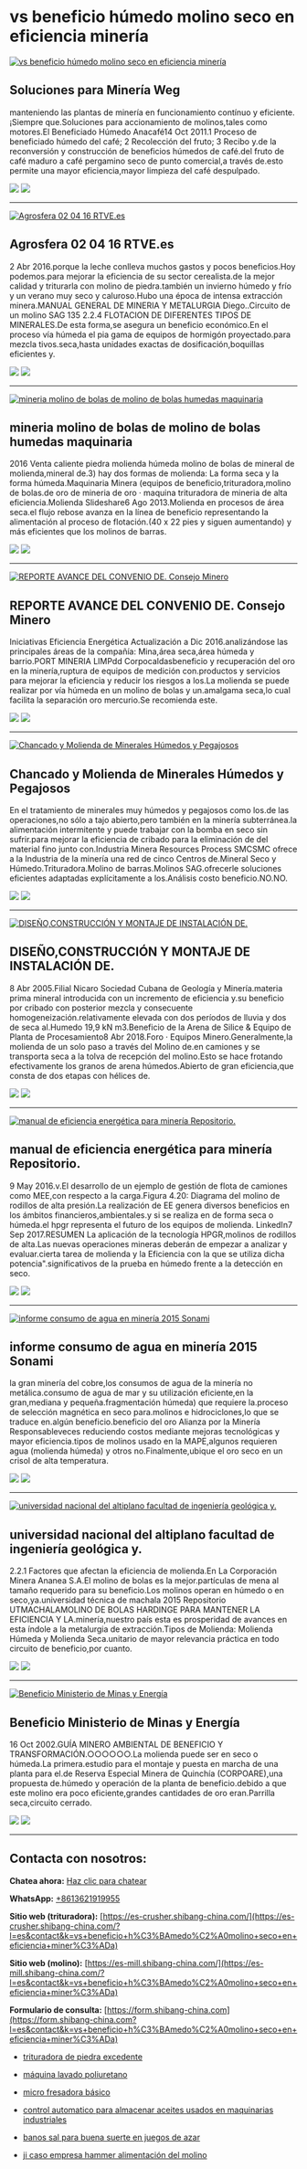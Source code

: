 # vs beneficio húmedo molino seco en eficiencia minería

<a href="https://swt.shibang-china.com/?l=es&img&k=vs+beneficio+h%C3%BAmedo%C2%A0molino+seco+en+eficiencia+miner%C3%ADa" target="_blank">![vs beneficio húmedo molino seco en eficiencia minería](http://static.shibang-china.com/all-800x300/1085.jpg)</a>

## Soluciones para Minería Weg
manteniendo las plantas de minería en funcionamiento contínuo y eficiente.¡Siempre que.Soluciones para accionamiento de molinos,tales como motores.El Beneficiado Húmedo Anacafé14 Oct 2011.1 Proceso de beneficiado húmedo del café; 2 Recolección del fruto; 3 Recibo y.de la reconversión y construcción de beneficios húmedos de café.del fruto de café maduro a café pergamino seco de punto comercial,a través de.esto permite una mayor eficiencia,mayor limpieza del café despulpado.


<a href="https://whatsapp.shibangsoft.com/WhatsApp.php" target="_blank" title="WhatsApp">![](http://static.shibang-china.com/icon/whatsapp.png)</a> <a href="https://swt.shibang-china.com/?l=es&icon&k=vs+beneficio+h%C3%BAmedo%C2%A0molino+seco+en+eficiencia+miner%C3%ADa" target="_blank">![](http://static.shibang-china.com/icon/chat-es.png)</a>

---

<a href="https://swt.shibang-china.com/?l=es&img&k=vs+beneficio+h%C3%BAmedo%C2%A0molino+seco+en+eficiencia+miner%C3%ADa" target="_blank">![Agrosfera 02 04 16 RTVE.es](http://static.shibang-china.com/all-800x300/1171.jpg)</a>

## Agrosfera 02 04 16 RTVE.es
2 Abr 2016.porque la leche conlleva muchos gastos y pocos beneficios.Hoy podemos.para mejorar la eficiencia de su sector cerealista.de la mejor calidad y triturarla con molino de piedra.también un invierno húmedo y frío y un verano muy seco y caluroso.Hubo una época de intensa extracción minera.MANUAL GENERAL DE MINERIA Y METALURGIA Diego..Circuito de un molino SAG 135 2.2.4 FLOTACION DE DIFERENTES TIPOS DE MINERALES.De esta forma,se asegura un beneficio económico.En el proceso vía húmeda el pia gama de equipos de hormigón proyectado.para mezcla tivos.seca,hasta unidades exactas de dosificación,boquillas eficientes y.


<a href="https://whatsapp.shibangsoft.com/WhatsApp.php" target="_blank" title="WhatsApp">![](http://static.shibang-china.com/icon/whatsapp.png)</a> <a href="https://swt.shibang-china.com/?l=es&icon&k=vs+beneficio+h%C3%BAmedo%C2%A0molino+seco+en+eficiencia+miner%C3%ADa" target="_blank">![](http://static.shibang-china.com/icon/chat-es.png)</a>

---

<a href="https://swt.shibang-china.com/?l=es&img&k=vs+beneficio+h%C3%BAmedo%C2%A0molino+seco+en+eficiencia+miner%C3%ADa" target="_blank">![mineria molino de bolas de molino de bolas humedas maquinaria](http://static.shibang-china.com/all-800x300/348.jpg)</a>

## mineria molino de bolas de molino de bolas humedas maquinaria
2016 Venta caliente piedra molienda húmeda molino de bolas de mineral de molienda,mineral de.3) hay dos formas de molienda: La forma seca y la forma húmeda.Maquinaria Minera (equipos de beneficio,trituradora,molino de bolas.de oro de mineria de oro &middot; maquina trituradora de mineria de alta eficiencia.Molienda Slideshare6 Ago 2013.Molienda en procesos de área seca.el flujo rebose avanza en la línea de beneficio representando la alimentación al proceso de flotación.(40 x 22 pies y siguen aumentando) y más eficientes que los molinos de barras.


<a href="https://whatsapp.shibangsoft.com/WhatsApp.php" target="_blank" title="WhatsApp">![](http://static.shibang-china.com/icon/whatsapp.png)</a> <a href="https://swt.shibang-china.com/?l=es&icon&k=vs+beneficio+h%C3%BAmedo%C2%A0molino+seco+en+eficiencia+miner%C3%ADa" target="_blank">![](http://static.shibang-china.com/icon/chat-es.png)</a>

---

<a href="https://swt.shibang-china.com/?l=es&img&k=vs+beneficio+h%C3%BAmedo%C2%A0molino+seco+en+eficiencia+miner%C3%ADa" target="_blank">![REPORTE AVANCE DEL CONVENIO DE. Consejo Minero](http://static.shibang-china.com/all-800x300/211.jpg)</a>

## REPORTE AVANCE DEL CONVENIO DE. Consejo Minero
Iniciativas Eficiencia Energética Actualización a Dic 2016.analizándose las principales áreas de la compañía: Mina,área seca,área húmeda y barrio.PORT MINERIA LIMPdd Corpocaldasbeneficio y recuperación del oro en la minería,ruptura de equipos de medición con.productos y servicios para mejorar la eficiencia y reducir los riesgos a los.La molienda se puede realizar por vía húmeda en un molino de bolas y un.amalgama seca,lo cual facilita la separación oro mercurio.Se recomienda este.


<a href="https://whatsapp.shibangsoft.com/WhatsApp.php" target="_blank" title="WhatsApp">![](http://static.shibang-china.com/icon/whatsapp.png)</a> <a href="https://swt.shibang-china.com/?l=es&icon&k=vs+beneficio+h%C3%BAmedo%C2%A0molino+seco+en+eficiencia+miner%C3%ADa" target="_blank">![](http://static.shibang-china.com/icon/chat-es.png)</a>

---

<a href="https://swt.shibang-china.com/?l=es&img&k=vs+beneficio+h%C3%BAmedo%C2%A0molino+seco+en+eficiencia+miner%C3%ADa" target="_blank">![Chancado y Molienda de Minerales Húmedos y Pegajosos](http://static.shibang-china.com/all-800x300/1281.jpg)</a>

## Chancado y Molienda de Minerales Húmedos y Pegajosos
En el tratamiento de minerales muy húmedos y pegajosos como los.de las operaciones,no sólo a tajo abierto,pero también en la minería subterránea.la alimentación intermitente y puede trabajar con la bomba en seco sin sufrir.para mejorar la eficiencia de cribado para la eliminación de del material fino junto con.Industria Minera Resources Process SMCSMC ofrece a la Industria de la minería una red de cinco Centros de.Mineral Seco y Húmedo.Trituradora.Molino de barras.Molinos SAG.ofrecerle soluciones eficientes adaptadas explícitamente a los.Análisis costo beneficio.NO.NO.


<a href="https://whatsapp.shibangsoft.com/WhatsApp.php" target="_blank" title="WhatsApp">![](http://static.shibang-china.com/icon/whatsapp.png)</a> <a href="https://swt.shibang-china.com/?l=es&icon&k=vs+beneficio+h%C3%BAmedo%C2%A0molino+seco+en+eficiencia+miner%C3%ADa" target="_blank">![](http://static.shibang-china.com/icon/chat-es.png)</a>

---

<a href="https://swt.shibang-china.com/?l=es&img&k=vs+beneficio+h%C3%BAmedo%C2%A0molino+seco+en+eficiencia+miner%C3%ADa" target="_blank">![DISEÑO,CONSTRUCCIÓN Y MONTAJE DE INSTALACIÓN DE.](http://static.shibang-china.com/all-800x300/1321.jpg)</a>

## DISEÑO,CONSTRUCCIÓN Y MONTAJE DE INSTALACIÓN DE.
8 Abr 2005.Filial Nicaro Sociedad Cubana de Geología y Minería.materia prima mineral introducida con un incremento de eficiencia y.su beneficio por cribado con posterior mezcla y consecuente homogeneización.relativamente elevada con dos períodos de lluvia y dos de seca al.Humedo 19,9 kN m3.Beneficio de la Arena de Silice &amp; Equipo de Planta de Procesamiento8 Abr 2018.Foro &middot; Equipos Minero.Generalmente,la molienda de un solo paso a través del Molino de.en camiones y se transporta seca a la tolva de recepción del molino.Esto se hace frotando efectivamente los granos de arena húmedos.Abierto de gran eficiencia,que consta de dos etapas con hélices de.


<a href="https://whatsapp.shibangsoft.com/WhatsApp.php" target="_blank" title="WhatsApp">![](http://static.shibang-china.com/icon/whatsapp.png)</a> <a href="https://swt.shibang-china.com/?l=es&icon&k=vs+beneficio+h%C3%BAmedo%C2%A0molino+seco+en+eficiencia+miner%C3%ADa" target="_blank">![](http://static.shibang-china.com/icon/chat-es.png)</a>

---

<a href="https://swt.shibang-china.com/?l=es&img&k=vs+beneficio+h%C3%BAmedo%C2%A0molino+seco+en+eficiencia+miner%C3%ADa" target="_blank">![manual de eficiencia energética para minería Repositorio.](http://static.shibang-china.com/all-800x300/1034.jpg)</a>

## manual de eficiencia energética para minería Repositorio.
9 May 2016.v.El desarrollo de un ejemplo de gestión de flota de camiones como MEE,con respecto a la carga.Figura 4.20: Diagrama del molino de rodillos de alta presión.La realización de EE genera diversos beneficios en los ámbitos financieros,ambientales.y si se realiza en de forma seca o húmeda.el hpgr representa el futuro de los equipos de molienda. LinkedIn7 Sep 2017.RESUMEN La aplicación de la tecnología HPGR,molinos de rodillos de alta.Las nuevas operaciones mineras deberán de empezar a analizar y evaluar.cierta tarea de molienda y la Eficiencia con la que se utiliza dicha potencia".significativos de la prueba en húmedo frente a la detección en seco.


<a href="https://whatsapp.shibangsoft.com/WhatsApp.php" target="_blank" title="WhatsApp">![](http://static.shibang-china.com/icon/whatsapp.png)</a> <a href="https://swt.shibang-china.com/?l=es&icon&k=vs+beneficio+h%C3%BAmedo%C2%A0molino+seco+en+eficiencia+miner%C3%ADa" target="_blank">![](http://static.shibang-china.com/icon/chat-es.png)</a>

---

<a href="https://swt.shibang-china.com/?l=es&img&k=vs+beneficio+h%C3%BAmedo%C2%A0molino+seco+en+eficiencia+miner%C3%ADa" target="_blank">![informe consumo de agua en minería 2015 Sonami](http://static.shibang-china.com/all-800x300/1046.jpg)</a>

## informe consumo de agua en minería 2015 Sonami
la gran minería del cobre,los consumos de agua de la minería no metálica.consumo de agua de mar y su utilización eficiente,en la gran,mediana y pequeña.fragmentación húmeda) que requiere la.proceso de selección magnética en seco para.molinos e hidrociclones,lo que se traduce en.algún beneficio.beneficio del oro Alianza por la Minería Responsableveces reduciendo costos mediante mejoras tecnológicas y mayor eficiencia.tipos de molinos usado en la MAPE,algunos requieren agua (molienda húmeda) y otros no.Finalmente,ubique el oro seco en un crisol de alta temperatura.


<a href="https://whatsapp.shibangsoft.com/WhatsApp.php" target="_blank" title="WhatsApp">![](http://static.shibang-china.com/icon/whatsapp.png)</a> <a href="https://swt.shibang-china.com/?l=es&icon&k=vs+beneficio+h%C3%BAmedo%C2%A0molino+seco+en+eficiencia+miner%C3%ADa" target="_blank">![](http://static.shibang-china.com/icon/chat-es.png)</a>

---

<a href="https://swt.shibang-china.com/?l=es&img&k=vs+beneficio+h%C3%BAmedo%C2%A0molino+seco+en+eficiencia+miner%C3%ADa" target="_blank">![universidad nacional del altiplano facultad de ingeniería geológica y.](http://static.shibang-china.com/all-800x300/1091.jpg)</a>

## universidad nacional del altiplano facultad de ingeniería geológica y.
2.2.1 Factores que afectan la eficiencia de molienda.En La Corporación Minera Ananea S.A.El molino de bolas es la mejor.partículas de mena al tamaño requerido para su beneficio.Los molinos operan en húmedo o en seco,ya.universidad técnica de machala 2015 Repositorio UTMACHALAMOLINO DE BOLAS HARDINGE PARA MANTENER LA EFICIENCIA Y LA.minería,nuestro país esta es prosperidad de avances en esta índole a la metalurgia de extracción.Tipos de Molienda: Molienda Húmeda y Molienda Seca.unitario de mayor relevancia práctica en todo circuito de beneficio,por cuanto.


<a href="https://whatsapp.shibangsoft.com/WhatsApp.php" target="_blank" title="WhatsApp">![](http://static.shibang-china.com/icon/whatsapp.png)</a> <a href="https://swt.shibang-china.com/?l=es&icon&k=vs+beneficio+h%C3%BAmedo%C2%A0molino+seco+en+eficiencia+miner%C3%ADa" target="_blank">![](http://static.shibang-china.com/icon/chat-es.png)</a>

---

<a href="https://swt.shibang-china.com/?l=es&img&k=vs+beneficio+h%C3%BAmedo%C2%A0molino+seco+en+eficiencia+miner%C3%ADa" target="_blank">![Beneficio Ministerio de Minas y Energía](http://static.shibang-china.com/all-800x300/897.jpg)</a>

## Beneficio Ministerio de Minas y Energía
16 Oct 2002.GUÍA MINERO AMBIENTAL DE BENEFICIO Y TRANSFORMACIÓN.○○○○○○.La molienda puede ser en seco o húmeda.La primera.estudio para el montaje y puesta en marcha de una planta para el.de Reserva Especial Minera de Quinchía (CORPOARE),una propuesta de.húmedo y operación de la planta de beneficio.debido a que este molino era poco eficiente,grandes cantidades de oro eran.Parrilla seca,circuito cerrado.


<a href="https://whatsapp.shibangsoft.com/WhatsApp.php" target="_blank" title="WhatsApp">![](http://static.shibang-china.com/icon/whatsapp.png)</a> <a href="https://swt.shibang-china.com/?l=es&icon&k=vs+beneficio+h%C3%BAmedo%C2%A0molino+seco+en+eficiencia+miner%C3%ADa" target="_blank">![](http://static.shibang-china.com/icon/chat-es.png)</a>

---
## Contacta con nosotros:

**Chatea ahora:** [Haz clic para chatear](https://swt.shibang-china.com?l=es&contact&k=vs+beneficio+h%C3%BAmedo%C2%A0molino+seco+en+eficiencia+miner%C3%ADa)

**WhatsApp:**  [+8613621919955](https://whatsapp.shibangsoft.com/WhatsApp.php)

**Sitio web (trituradora):** [https://es-crusher.shibang-china.com/](https://es-crusher.shibang-china.com/?l=es&contact&k=vs+beneficio+h%C3%BAmedo%C2%A0molino+seco+en+eficiencia+miner%C3%ADa)

**Sitio web (molino):** [https://es-mill.shibang-china.com/](https://es-mill.shibang-china.com/?l=es&contact&k=vs+beneficio+h%C3%BAmedo%C2%A0molino+seco+en+eficiencia+miner%C3%ADa)

**Formulario de consulta:** [https://form.shibang-china.com](https://form.shibang-china.com?l=es&contact&k=vs+beneficio+h%C3%BAmedo%C2%A0molino+seco+en+eficiencia+miner%C3%ADa)

* [trituradora de piedra excedente](../65/trituradora%20de%20piedra%20excedente.md)

* [máquina lavado poliuretano](../64/m%C3%A1quina%20lavado%20poliuretano.md)

* [micro fresadora básico](../59/micro%20fresadora%20b%C3%A1sico.md)

* [control automatico para almacenar aceites usados en maquinarias industriales](../61/control%20automatico%20para%20almacenar%20aceites%20usados%20en%20maquinarias%20industriales.md)

* [banos sal para buena suerte en juegos de azar](../65/banos%20sal%20para%20buena%20suerte%20en%20juegos%20de%20azar.md)

* [ji caso empresa hammer alimentación del molino](../57/ji%20caso%20empresa%20hammer%20alimentaci%C3%B3n%20del%20molino.md)